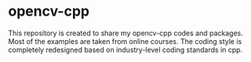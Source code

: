 # opencv-cpp
This repository is created to share my opencv-cpp codes and packages. Most of the examples are taken from online courses. The coding style is completely redesigned based on industry-level coding standards in cpp. 
